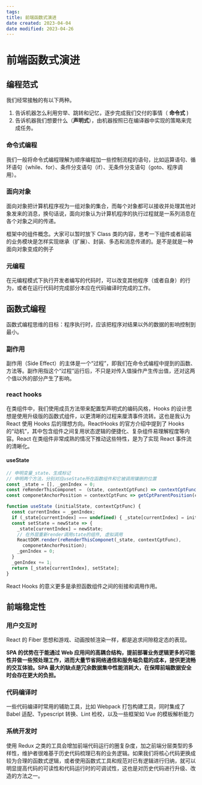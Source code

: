 ```yaml
---
tags:
title: 前端函数式演进
date created: 2023-04-04
date modified: 2023-04-26
---
```


# 前端函数式演进

## 编程范式

我们经常接触的有以下两种。

1. 告诉机器怎么利用穷举、跳转和记忆，逐步完成我们交付的事情（ **命令式** )
2. 告诉机器我们想要什么（**声明式**），由机器按照已在编译器中实现的策略来完成任务。

### 命令式编程

我们一般将命令式编程理解为顺序编程加一些控制流程的语句，比如运算语句、循环语句（while、for）、条件分支语句（if）、无条件分支语句（goto、程序调用）。

### 面向对象

面向对象把计算机程序视为一组对象的集合，而每个对象都可以接收并处理其他对象发来的消息，换句话说，面向对象认为计算机程序的执行过程就是一系列消息在各个对象之间的传递。

框架中的组件概念。大家可以暂时放下 Class 类的内容，思考一下组件或者前端的业务模块是怎样实现继承（扩展）、封装、多态和消息传递的。是不是就是一种面向对象变成的例子

### 元编程

在元编程模式下执行开发者编写的代码时，可以改变其他程序（或者自身）的行为，或者在运行代码时完成部分本应在代码编译时完成的工作。

## 函数式编程

函数式编程思维的目标：程序执行时，应该把程序对结果以外的数据的影响控制到最小。

### 副作用

副作用（Side Effect）的主体是一个“过程”，即我们在命令式编程中提到的函数、方法等。副作用指这个“过程”运行后，不只是对传入值操作产生传出值，还对这两个值以外的部分产生了影响。

### react hooks

在类组件中，我们使用成员方法带来配置型声明式的编码风格，Hooks 的设计思想是使用升级版的函数式组件，以更清晰的过程来厘清事件流转。这也是我认为 React 使用 Hooks 后的理想方向。ReactHooks 的官方介绍中提到了 Hooks 的“动机”，其中包含组件之间复用状态逻辑的便捷化、复杂组件易理解程度等内容。React 在类组件非常成熟的情况下推动这些特性，是为了实现 React 事件流的清晰化。

#### useState

```js
// 申明变量_state、生成标记
// 申明两个方法，分别对应useState所在函数组件和它被调用镶嵌的位置
const _state = [], _genIndex = 0;
const reRenderThisComponet = （state, contextCptFunc) => contextCptFunc(state)
const componetAnchorPosition = contextCptFunc => getCptParentPosition(contextCptFunc)

function useState (initialState, contextCptFunc) {
  const currentIndex = _genIndex;
  if (_state[currentIndex] === undefined) { _state[currentIndex] = initialState }
  const setState = newState => {
    _state[currentIndex] = newState;
    // 在外层重新render调用state的组件, 虚拟调用
    ReactDOM.render(reRenderThisComponet(_state, contextCptFunc),
      componetAnchorPosition);
    _genIndex = 0;
  }
  _genIndex += 1;
  return [_state[currentIndex], setState];
}
```

React Hooks 的意义更多是承担函数组件之间的衔接和调用作用。

## 前端稳定性

### 用户交互时

React 的 Fiber 思想和游戏、动画按帧渲染一样，都是追求间隙稳定态的表现。

**SPA 的优势在于能通过 Web 应用间的高耦合结构，提前部署业务逻辑更多的可能性并做一些预处理工作，进而大量节省网络通信和服务端负载的成本，提供更流畅的交互体验。SPA 最大的缺点是冗余数据集中性能消耗大，在保障前端数据安全时会存在更大的负担。**

### 代码编译时

一些代码编译时常用的辅助工具，比如 Webpack 打包构建工具，同时集成了 Babel 适配、Typescript 转换、Lint 检校，以及一些框架如 Vue 的模板解析能力

### 系统开发时

使用 Redux 之类的工具会增加前端代码运行的圈复杂度，加之前端分层类型的多样性，维护者很难基于历史代码梳理已有的业务逻辑。如果我们将核心代码更换成较为合理的函数式逻辑，或者使用函数式工具和规范对已有逻辑进行归纳，就可以明显提高代码的可读性和代码运行时的可调试性，这也是对历史代码进行升级、改造的方法之一。
